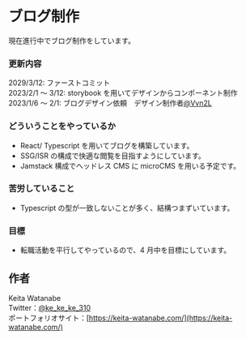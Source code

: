 # ブログ制作

現在進行中でブログ制作をしています。

### 更新内容

2029/3/12: ファーストコミット  
2023/2/1 ～ 3/12: storybook を用いてデザインからコンポーネント制作  
2023/1/6 ～ 2/1: ブログデザイン依頼　デザイン制作者[@Vvn2L](https://twitter.com/Vvn2L)

### どういうことをやっているか

- React/ Typescript を用いてブログを構築しています。
- SSG/ISR の構成で快適な閲覧を目指すようにしています。
- Jamstack 構成でヘッドレス CMS に microCMS を用いる予定です。

### 苦労していること

- Typescript の型が一致しないことが多く、結構つまずいています。

### 目標

- 転職活動を平行してやっているので、4 月中を目標にしています。

## 作者

Keita Watanabe  
Twitter：[@ke_ke_ke_310](https://twitter.com/ke_ke_ke_310)  
ポートフォリオサイト：[https://keita-watanabe.com/](https://keita-watanabe.com/)
